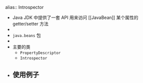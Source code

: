 alias:: Introspector

- Java JDK 中提供了一套 API 用来访问 [[JavaBean]] 某个属性的 getter/setter 方法
-
- `java.beans` 包
-
- 主要的类
	- `PropertyDescriptor`
	- `Introspector`
- 使用例子
	-